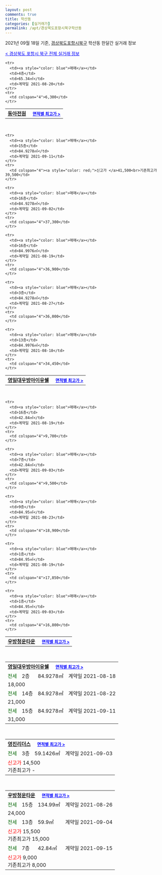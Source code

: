 ```yaml
---
layout: post
comments: true
title: 학산동
categories: [실거래가]
permalink: /apt/경상북도포항시북구학산동
---
```


2021년 09월 18일 기준, <a href="/apt/경상북도포항시북구">경상북도포항시북구</a> 학산동 한달간 실거래 정보

<a style="color: blue;" href="/apt/경상북도포항시북구">< 경상북도 포항시 북구 전체 실거래 정보</a>
<!---- start ---->
<table>
  <tr>
    <td colspan="4" style="font-weight: bold;"><a href="/apt/경상북도포항시북구학산동동아전원">동아전원</a> &nbsp;&nbsp;&nbsp; <a style="color: blue; font-size: smaller;" href="/apt/경상북도포항시북구학산동동아전원">면적별 최고가 ></a></td>
  </tr>
    
    <tr>
      <td><a style="color: blue">매매</a></td>
      <td>4층</td>
      <td>65.34㎡</td>
      <td>계약일 2021-08-20</td>
    </tr>
    <tr>
      <td colspan="4">6,300</td>
    </tr>
      
</table>
<br>
<table>
  <tr>
    <td colspan="4" style="font-weight: bold;"><a href="/apt/경상북도포항시북구학산동영일대우방아이유쉘">영일대우방아이유쉘</a> &nbsp;&nbsp;&nbsp; <a style="color: blue; font-size: smaller;" href="/apt/경상북도포항시북구학산동영일대우방아이유쉘">면적별 최고가 ></a></td>
  </tr>
    
    <tr>
      <td><a style="color: blue">매매</a></td>
      <td>15층</td>
      <td>84.9278㎡</td>
      <td>계약일 2021-09-11</td>
    </tr>
    <tr>
      <td colspan="4"><a style="color: red;">신고가 </a>41,500<br>기존최고가 39,500</td>
    </tr>
      
    <tr>
      <td><a style="color: blue">매매</a></td>
      <td>16층</td>
      <td>84.9278㎡</td>
      <td>계약일 2021-09-02</td>
    </tr>
    <tr>
      <td colspan="4">37,300</td>
    </tr>
      
    <tr>
      <td><a style="color: blue">매매</a></td>
      <td>16층</td>
      <td>84.9976㎡</td>
      <td>계약일 2021-08-19</td>
    </tr>
    <tr>
      <td colspan="4">36,900</td>
    </tr>
      
    <tr>
      <td><a style="color: blue">매매</a></td>
      <td>3층</td>
      <td>84.9278㎡</td>
      <td>계약일 2021-08-27</td>
    </tr>
    <tr>
      <td colspan="4">36,000</td>
    </tr>
      
    <tr>
      <td><a style="color: blue">매매</a></td>
      <td>13층</td>
      <td>84.9976㎡</td>
      <td>계약일 2021-08-18</td>
    </tr>
    <tr>
      <td colspan="4">34,450</td>
    </tr>
      
</table>
<br>
<table>
  <tr>
    <td colspan="4" style="font-weight: bold;"><a href="/apt/경상북도포항시북구학산동우방청운타운">우방청운타운</a> &nbsp;&nbsp;&nbsp; <a style="color: blue; font-size: smaller;" href="/apt/경상북도포항시북구학산동우방청운타운">면적별 최고가 ></a></td>
  </tr>
    
    <tr>
      <td><a style="color: blue">매매</a></td>
      <td>16층</td>
      <td>42.84㎡</td>
      <td>계약일 2021-08-19</td>
    </tr>
    <tr>
      <td colspan="4">9,700</td>
    </tr>
      
    <tr>
      <td><a style="color: blue">매매</a></td>
      <td>7층</td>
      <td>42.84㎡</td>
      <td>계약일 2021-09-03</td>
    </tr>
    <tr>
      <td colspan="4">9,500</td>
    </tr>
      
    <tr>
      <td><a style="color: blue">매매</a></td>
      <td>9층</td>
      <td>84.95㎡</td>
      <td>계약일 2021-08-23</td>
    </tr>
    <tr>
      <td colspan="4">18,900</td>
    </tr>
      
    <tr>
      <td><a style="color: blue">매매</a></td>
      <td>1층</td>
      <td>84.95㎡</td>
      <td>계약일 2021-08-19</td>
    </tr>
    <tr>
      <td colspan="4">17,850</td>
    </tr>
      
    <tr>
      <td><a style="color: blue">매매</a></td>
      <td>1층</td>
      <td>84.95㎡</td>
      <td>계약일 2021-09-03</td>
    </tr>
    <tr>
      <td colspan="4">16,800</td>
    </tr>
      
</table>
<br>
<table>
  <tr>
    <td colspan="4" style="font-weight: bold;"><a href="/apt/경상북도포항시북구학산동영일대우방아이유쉘">영일대우방아이유쉘</a> &nbsp;&nbsp;&nbsp; <a style="color: blue; font-size: smaller;" href="/apt/경상북도포항시북구학산동영일대우방아이유쉘">면적별 최고가 ></a></td>
  </tr>
    
  <tr>
    <td><a style="color: darkgreen">전세</a></td>
    <td>2층</td>
    <td>84.9278㎡</td>
    <td>계약일 2021-08-18</td>
  </tr>
  <tr>
    <td colspan="4">18,000</td>
  </tr>
    
  <tr>
    <td><a style="color: darkgreen">전세</a></td>
    <td>14층</td>
    <td>84.9278㎡</td>
    <td>계약일 2021-08-22</td>
  </tr>
  <tr>
    <td colspan="4">21,000</td>
  </tr>
    
  <tr>
    <td><a style="color: darkgreen">전세</a></td>
    <td>15층</td>
    <td>84.9278㎡</td>
    <td>계약일 2021-09-11</td>
  </tr>
  <tr>
    <td colspan="4">31,000</td>
  </tr>
    
</table>
<br>
<table>
  <tr>
    <td colspan="4" style="font-weight: bold;"><a href="/apt/경상북도포항시북구학산동영진리더스">영진리더스</a> &nbsp;&nbsp;&nbsp; <a style="color: blue; font-size: smaller;" href="/apt/경상북도포항시북구학산동영진리더스">면적별 최고가 ></a></td>
  </tr>
    
  <tr>
    <td><a style="color: darkgreen">전세</a></td>
    <td>3층</td>
    <td>59.1426㎡</td>
    <td>계약일 2021-09-03</td>
  </tr>
  <tr>
    <td colspan="4"><a style="color: red;">신고가 </a>14,500<br>기존최고가 -</td>
  </tr>
    
</table>
<br>
<table>
  <tr>
    <td colspan="4" style="font-weight: bold;"><a href="/apt/경상북도포항시북구학산동우방청운타운">우방청운타운</a> &nbsp;&nbsp;&nbsp; <a style="color: blue; font-size: smaller;" href="/apt/경상북도포항시북구학산동우방청운타운">면적별 최고가 ></a></td>
  </tr>
    
  <tr>
    <td><a style="color: darkgreen">전세</a></td>
    <td>15층</td>
    <td>134.99㎡</td>
    <td>계약일 2021-08-26</td>
  </tr>
  <tr>
    <td colspan="4">24,000</td>
  </tr>
    
  <tr>
    <td><a style="color: darkgreen">전세</a></td>
    <td>13층</td>
    <td>59.9㎡</td>
    <td>계약일 2021-09-04</td>
  </tr>
  <tr>
    <td colspan="4"><a style="color: red;">신고가 </a>15,500<br>기존최고가 15,000</td>
  </tr>
    
  <tr>
    <td><a style="color: darkgreen">전세</a></td>
    <td>7층</td>
    <td>42.84㎡</td>
    <td>계약일 2021-09-15</td>
  </tr>
  <tr>
    <td colspan="4"><a style="color: red;">신고가 </a>9,000<br>기존최고가 8,000</td>
  </tr>
    
</table>
<!---- end ---->
    